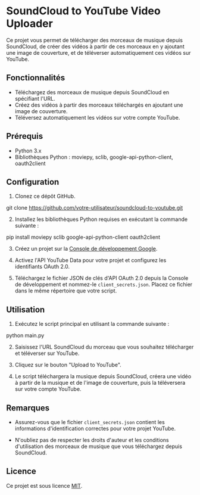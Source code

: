 # SoundCloud to YouTube Video Uploader

Ce projet vous permet de télécharger des morceaux de musique depuis SoundCloud, de créer des vidéos à partir de ces morceaux en y ajoutant une image de couverture, et de téléverser automatiquement ces vidéos sur YouTube.

## Fonctionnalités

- Téléchargez des morceaux de musique depuis SoundCloud en spécifiant l'URL.
- Créez des vidéos à partir des morceaux téléchargés en ajoutant une image de couverture.
- Téléversez automatiquement les vidéos sur votre compte YouTube.

## Prérequis

- Python 3.x
- Bibliothèques Python : moviepy, sclib, google-api-python-client, oauth2client

## Configuration

1. Clonez ce dépôt GitHub.

git clone https://github.com/votre-utilisateur/soundcloud-to-youtube.git

2. Installez les bibliothèques Python requises en exécutant la commande suivante :

pip install moviepy sclib google-api-python-client oauth2client

3. Créez un projet sur la [Console de développement Google](https://console.developers.google.com/).

4. Activez l'API YouTube Data pour votre projet et configurez les identifiants OAuth 2.0.

5. Téléchargez le fichier JSON de clés d'API OAuth 2.0 depuis la Console de développement et nommez-le `client_secrets.json`. Placez ce fichier dans le même répertoire que votre script.

## Utilisation

1. Exécutez le script principal en utilisant la commande suivante :

python main.py

2. Saisissez l'URL SoundCloud du morceau que vous souhaitez télécharger et téléverser sur YouTube.

3. Cliquez sur le bouton "Upload to YouTube".

4. Le script téléchargera la musique depuis SoundCloud, créera une vidéo à partir de la musique et de l'image de couverture, puis la téléversera sur votre compte YouTube.

## Remarques

- Assurez-vous que le fichier `client_secrets.json` contient les informations d'identification correctes pour votre projet YouTube.

- N'oubliez pas de respecter les droits d'auteur et les conditions d'utilisation des morceaux de musique que vous téléchargez depuis SoundCloud.

## Licence

Ce projet est sous licence [MIT](LICENSE).
